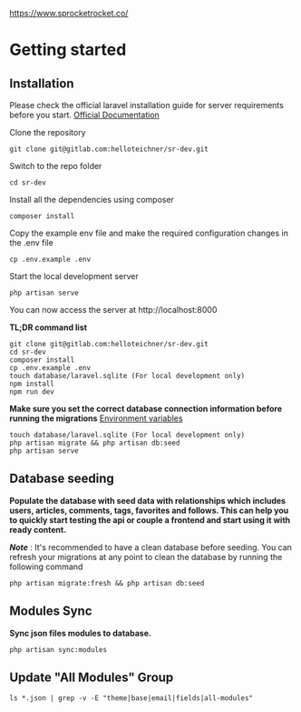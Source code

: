 https://www.sprocketrocket.co/


# Getting started 
 
## Installation
 
Please check the official laravel installation guide for server requirements before you start. [Official Documentation](https://laravel.com/docs/6.x/installation#installation)

Clone the repository

    git clone git@gitlab.com:helloteichner/sr-dev.git

Switch to the repo folder

    cd sr-dev

Install all the dependencies using composer

    composer install

Copy the example env file and make the required configuration changes in the .env file

    cp .env.example .env

Start the local development server

    php artisan serve

You can now access the server at http://localhost:8000

**TL;DR command list**

    git clone git@gitlab.com:helloteichner/sr-dev.git
    cd sr-dev
    composer install
    cp .env.example .env
    touch database/laravel.sqlite (For local development only)
    npm install
    npm run dev

**Make sure you set the correct database connection information before running the migrations** [Environment variables](#environment-variables)

    touch database/laravel.sqlite (For local development only)
    php artisan migrate && php artisan db:seed
    php artisan serve

## Database seeding

**Populate the database with seed data with relationships which includes users, articles, comments, tags, favorites and follows. This can help you to quickly start testing the api or couple a frontend and start using it with ready content.**

**_Note_** : It's recommended to have a clean database before seeding. You can refresh your migrations at any point to clean the database by running the following command

    php artisan migrate:fresh && php artisan db:seed

## Modules Sync

**Sync json files modules to database.**

    php artisan sync:modules
    

## Update "All Modules" Group

    ls *.json | grep -v -E "theme|base|email|fields|all-modules"

    